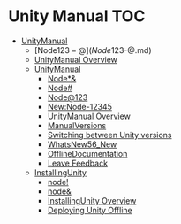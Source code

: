 Unity Manual TOC
================

 - [UnityManual]()
	 - [Node$123-@](Node$123-@.md)
	 - [UnityManual Overview](UnityManual.md)
	 - [UnityManual]()
		 - [Node*&](Node*&.md)
		 - [Node#](Node#.md)
		 - [Node@123](Node@123.md)
		 - [New:Node-12345](New:Node-12345.md)
		 - [UnityManual Overview](UnityManual_1.md)
		 - [ManualVersions](ManualVersions.md)
		 - [Switching between Unity versions]()
		 - [WhatsNew56_New]()
		 - [OfflineDocumentation](OfflineDocumentation.md)
		 - [Leave Feedback](LeaveFeedback.md)
	 - [InstallingUnity]()
		 - [node!](node!.md)
		 - [node&](node&.md)
		 - [InstallingUnity Overview](InstallingUnity.md)
		 - [Deploying Unity Offline](DeployingUnityOffline.md)

